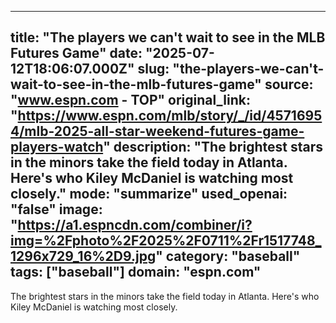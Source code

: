 ---
   title: "The players we can't wait to see in the MLB Futures Game"
   date: "2025-07-12T18:06:07.000Z"
   slug: "the-players-we-can't-wait-to-see-in-the-mlb-futures-game"
   source: "www.espn.com - TOP"
   original_link: "https://www.espn.com/mlb/story/_/id/45716954/mlb-2025-all-star-weekend-futures-game-players-watch"
   description: "The brightest stars in the minors take the field today in Atlanta. Here's who Kiley McDaniel is watching most closely."
   mode: "summarize"
   used_openai: "false"
   image: "https://a1.espncdn.com/combiner/i?img=%2Fphoto%2F2025%2F0711%2Fr1517748_1296x729_16%2D9.jpg"
   category: "baseball"
   tags: ["baseball"]
   domain: "espn.com"
  ---
  The brightest stars in the minors take the field today in Atlanta. Here's who Kiley McDaniel is watching most closely.
